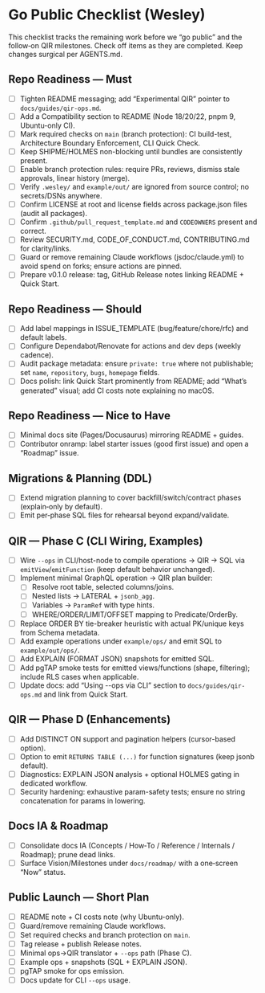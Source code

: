 # Go Public Checklist (Wesley)

This checklist tracks the remaining work before we “go public” and the follow‑on QIR milestones. Check off items as they are completed. Keep changes surgical per AGENTS.md.

## Repo Readiness — Must
- [ ] Tighten README messaging; add “Experimental QIR” pointer to `docs/guides/qir-ops.md`.
- [ ] Add a Compatibility section to README (Node 18/20/22, pnpm 9, Ubuntu-only CI).
- [ ] Mark required checks on `main` (branch protection): CI build-test, Architecture Boundary Enforcement, CLI Quick Check.
- [ ] Keep SHIPME/HOLMES non-blocking until bundles are consistently present.
- [ ] Enable branch protection rules: require PRs, reviews, dismiss stale approvals, linear history (merge).
- [ ] Verify `.wesley/` and `example/out/` are ignored from source control; no secrets/DSNs anywhere.
- [ ] Confirm LICENSE at root and license fields across package.json files (audit all packages).
- [ ] Confirm `.github/pull_request_template.md` and `CODEOWNERS` present and correct.
- [ ] Review SECURITY.md, CODE_OF_CONDUCT.md, CONTRIBUTING.md for clarity/links.
- [ ] Guard or remove remaining Claude workflows (jsdoc/claude.yml) to avoid spend on forks; ensure actions are pinned.
- [ ] Prepare v0.1.0 release: tag, GitHub Release notes linking README + Quick Start.

## Repo Readiness — Should
- [ ] Add label mappings in ISSUE_TEMPLATE (bug/feature/chore/rfc) and default labels.
- [ ] Configure Dependabot/Renovate for actions and dev deps (weekly cadence).
- [ ] Audit package metadata: ensure `private: true` where not publishable; set `name`, `repository`, `bugs`, `homepage` fields.
- [ ] Docs polish: link Quick Start prominently from README; add “What’s generated” visual; add CI costs note explaining no macOS.

## Repo Readiness — Nice to Have
- [ ] Minimal docs site (Pages/Docusaurus) mirroring README + guides.
- [ ] Contributor onramp: label starter issues (good first issue) and open a “Roadmap” issue.

## Migrations & Planning (DDL)
- [ ] Extend migration planning to cover backfill/switch/contract phases (explain‑only by default).
- [ ] Emit per‑phase SQL files for rehearsal beyond expand/validate.

## QIR — Phase C (CLI Wiring, Examples)
- [ ] Wire `--ops` in CLI/host-node to compile operations → QIR → SQL via `emitView`/`emitFunction` (keep default behavior unchanged).
- [ ] Implement minimal GraphQL operation → QIR plan builder:
  - [ ] Resolve root table, selected columns/joins.
  - [ ] Nested lists → LATERAL + `jsonb_agg`.
  - [ ] Variables → `ParamRef` with type hints.
  - [ ] WHERE/ORDER/LIMIT/OFFSET mapping to Predicate/OrderBy.
- [ ] Replace ORDER BY tie-breaker heuristic with actual PK/unique keys from Schema metadata.
- [ ] Add example operations under `example/ops/` and emit SQL to `example/out/ops/`.
- [ ] Add EXPLAIN (FORMAT JSON) snapshots for emitted SQL.
- [ ] Add pgTAP smoke tests for emitted views/functions (shape, filtering); include RLS cases when applicable.
- [ ] Update docs: add “Using --ops via CLI” section to `docs/guides/qir-ops.md` and link from Quick Start.

## QIR — Phase D (Enhancements)
- [ ] Add DISTINCT ON support and pagination helpers (cursor-based option).
- [ ] Option to emit `RETURNS TABLE (...)` for function signatures (keep jsonb default).
- [ ] Diagnostics: EXPLAIN JSON analysis + optional HOLMES gating in dedicated workflow.
- [ ] Security hardening: exhaustive param-safety tests; ensure no string concatenation for params in lowering.

## Docs IA & Roadmap
- [ ] Consolidate docs IA (Concepts / How‑To / Reference / Internals / Roadmap); prune dead links.
- [ ] Surface Vision/Milestones under `docs/roadmap/` with a one‑screen “Now” status.

## Public Launch — Short Plan
- [ ] README note + CI costs note (why Ubuntu-only).
- [ ] Guard/remove remaining Claude workflows.
- [ ] Set required checks and branch protection on `main`.
- [ ] Tag release + publish Release notes.
- [ ] Minimal ops→QIR translator + `--ops` path (Phase C).
- [ ] Example ops + snapshots (SQL + EXPLAIN JSON).
- [ ] pgTAP smoke for ops emission.
- [ ] Docs update for CLI `--ops` usage.
